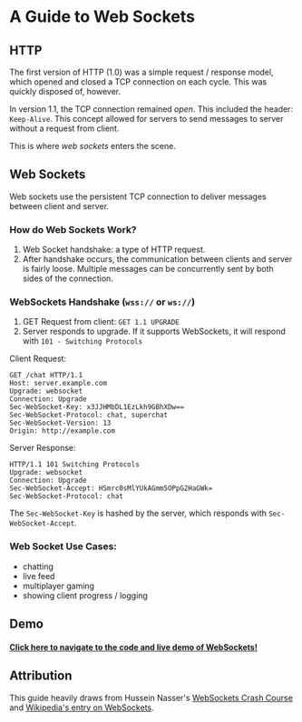# A Guide to Web Sockets

## HTTP

The first version of HTTP (1.0) was a simple request / response model, which opened and closed a TCP connection on each cycle. This was quickly disposed of, however.

In version 1.1, the TCP connection remained _open_. This included the header: `Keep-Alive`. This concept allowed for servers to send messages to server without a request from client.

This is where _web sockets_ enters the scene.

## Web Sockets

Web sockets use the persistent TCP connection to deliver messages between client and server.

### How do Web Sockets Work?

1. Web Socket handshake: a type of HTTP request.
2. After handshake occurs, the communication between clients and server is fairly loose. Multiple messages can be concurrently sent by both sides of the connection.

### WebSockets Handshake (`wss://` or `ws://`)

1. GET Request from client: `GET 1.1 UPGRADE`
2. Server responds to upgrade. If it supports WebSockets, it will respond with `101 - Switching Protocols`

Client Request:

```
GET /chat HTTP/1.1
Host: server.example.com
Upgrade: websocket
Connection: Upgrade
Sec-WebSocket-Key: x3JJHMbDL1EzLkh9GBhXDw==
Sec-WebSocket-Protocol: chat, superchat
Sec-WebSocket-Version: 13
Origin: http://example.com
```

Server Response:

```
HTTP/1.1 101 Switching Protocols
Upgrade: websocket
Connection: Upgrade
Sec-WebSocket-Accept: HSmrc0sMlYUkAGmm5OPpG2HaGWk=
Sec-WebSocket-Protocol: chat
```

The `Sec-WebSocket-Key` is hashed by the server, which responds with `Sec-WebSocket-Accept`.

### Web Socket Use Cases:

- chatting
- live feed
- multiplayer gaming
- showing client progress / logging

## Demo

#### [Click here to navigate to the code and live demo of WebSockets!](https://github.com/jaqarrick/websockets-info/tree/main/demo)

## Attribution

This guide heavily draws from Hussein Nasser's [WebSockets Crash Course](https://www.youtube.com/watch?v=2Nt-ZrNP22A) and [Wikipedia's entry on WebSockets](https://en.wikipedia.org/wiki/WebSocket).
